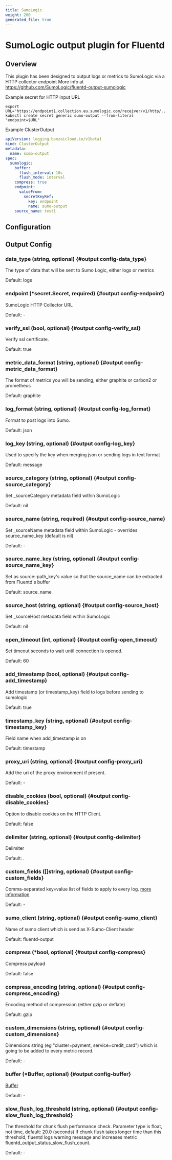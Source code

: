 ```yaml
---
title: SumoLogic
weight: 200
generated_file: true
---
```


# SumoLogic output plugin for Fluentd
## Overview
This plugin has been designed to output logs or metrics to SumoLogic via a HTTP collector endpoint
More info at https://github.com/SumoLogic/fluentd-output-sumologic

 Example secret for HTTP input URL
 ```
export URL='https://endpoint1.collection.eu.sumologic.com/receiver/v1/http/.......'
kubectl create secret generic sumo-output --from-literal "endpoint=$URL"
```

 Example ClusterOutput

```yaml
apiVersion: logging.banzaicloud.io/v1beta1
kind: ClusterOutput
metadata:
  name: sumo-output
spec:
  sumologic:
    buffer:
      flush_interval: 10s
      flush_mode: interval
    compress: true
    endpoint:
      valueFrom:
        secretKeyRef:
          key: endpoint
          name: sumo-output
    source_name: test1
```

## Configuration
## Output Config

### data_type (string, optional) {#output config-data_type}

The type of data that will be sent to Sumo Logic, either logs or metrics  

Default:  logs

### endpoint (*secret.Secret, required) {#output config-endpoint}

SumoLogic HTTP Collector URL 

Default: -

### verify_ssl (bool, optional) {#output config-verify_ssl}

Verify ssl certificate.  

Default:  true

### metric_data_format (string, optional) {#output config-metric_data_format}

The format of metrics you will be sending, either graphite or carbon2 or prometheus  

Default:  graphite

### log_format (string, optional) {#output config-log_format}

Format to post logs into Sumo.  

Default:  json

### log_key (string, optional) {#output config-log_key}

Used to specify the key when merging json or sending logs in text format  

Default:  message

### source_category (string, optional) {#output config-source_category}

Set _sourceCategory metadata field within SumoLogic  

Default:  nil

### source_name (string, required) {#output config-source_name}

Set _sourceName metadata field within SumoLogic - overrides source_name_key (default is nil) 

Default: -

### source_name_key (string, optional) {#output config-source_name_key}

Set as source::path_key's value so that the source_name can be extracted from Fluentd's buffer  

Default:  source_name

### source_host (string, optional) {#output config-source_host}

Set _sourceHost metadata field within SumoLogic  

Default:  nil

### open_timeout (int, optional) {#output config-open_timeout}

Set timeout seconds to wait until connection is opened.  

Default:  60

### add_timestamp (bool, optional) {#output config-add_timestamp}

Add timestamp (or timestamp_key) field to logs before sending to sumologic  

Default:  true

### timestamp_key (string, optional) {#output config-timestamp_key}

Field name when add_timestamp is on  

Default:  timestamp

### proxy_uri (string, optional) {#output config-proxy_uri}

Add the uri of the proxy environment if present. 

Default: -

### disable_cookies (bool, optional) {#output config-disable_cookies}

Option to disable cookies on the HTTP Client.  

Default:  false

### delimiter (string, optional) {#output config-delimiter}

Delimiter  

Default:  .

### custom_fields ([]string, optional) {#output config-custom_fields}

Comma-separated key=value list of fields to apply to every log. [more information](https://help.sumologic.com/Manage/Fields#http-source-fields) 

Default: -

### sumo_client (string, optional) {#output config-sumo_client}

Name of sumo client which is send as X-Sumo-Client header  

Default:  fluentd-output

### compress (*bool, optional) {#output config-compress}

Compress payload  

Default:  false

### compress_encoding (string, optional) {#output config-compress_encoding}

Encoding method of compression (either gzip or deflate)  

Default:  gzip

### custom_dimensions (string, optional) {#output config-custom_dimensions}

Dimensions string (eg "cluster=payment, service=credit_card") which is going to be added to every metric record. 

Default: -

### buffer (*Buffer, optional) {#output config-buffer}

[Buffer](../buffer/) 

Default: -

### slow_flush_log_threshold (string, optional) {#output config-slow_flush_log_threshold}

The threshold for chunk flush performance check. Parameter type is float, not time, default: 20.0 (seconds) If chunk flush takes longer time than this threshold, fluentd logs warning message and increases metric fluentd_output_status_slow_flush_count. 

Default: -


